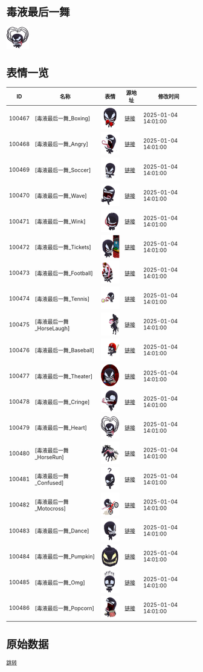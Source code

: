# 毒液最后一舞

<img src="./cover.png" height="60" alt="cover" />

# 表情一览

|ID|名称|表情|源地址|修改时间|
|----|----|----|----|----|
|100467|[毒液最后一舞_Boxing]|<img src="./pic/100467_%5B毒液最后一舞_Boxing%5D.png" height="60" alt="Boxing"/>|[链接](https://i0.hdslb.com/bfs/garb/e754053dbc37279e368120a714848e96b0ddb84a.png)|2025-01-04 14:01:00|
|100468|[毒液最后一舞_Angry]|<img src="./pic/100468_%5B毒液最后一舞_Angry%5D.png" height="60" alt="Angry"/>|[链接](https://i0.hdslb.com/bfs/garb/e07ba95631a197f11e58402ea0310e646900d235.png)|2025-01-04 14:01:00|
|100469|[毒液最后一舞_Soccer]|<img src="./pic/100469_%5B毒液最后一舞_Soccer%5D.png" height="60" alt="Soccer"/>|[链接](https://i0.hdslb.com/bfs/garb/8cc6daaeafad5377a719d79f4eb24dc4638e7921.png)|2025-01-04 14:01:00|
|100470|[毒液最后一舞_Wave]|<img src="./pic/100470_%5B毒液最后一舞_Wave%5D.png" height="60" alt="Wave"/>|[链接](https://i0.hdslb.com/bfs/garb/42e9d42d32e1fe0cc1838e0f6183afad82656623.png)|2025-01-04 14:01:00|
|100471|[毒液最后一舞_Wink]|<img src="./pic/100471_%5B毒液最后一舞_Wink%5D.png" height="60" alt="Wink"/>|[链接](https://i0.hdslb.com/bfs/garb/870639c6d7161897c86d187ef3066ea8bb75dc81.png)|2025-01-04 14:01:00|
|100472|[毒液最后一舞_Tickets]|<img src="./pic/100472_%5B毒液最后一舞_Tickets%5D.png" height="60" alt="Tickets"/>|[链接](https://i0.hdslb.com/bfs/garb/bc7fee9205fee58b5176f869ae1aa350775a9d2f.png)|2025-01-04 14:01:00|
|100473|[毒液最后一舞_Football]|<img src="./pic/100473_%5B毒液最后一舞_Football%5D.png" height="60" alt="Football"/>|[链接](https://i0.hdslb.com/bfs/garb/2a2501fe70fc983213af6a2896013e0b8a84340a.png)|2025-01-04 14:01:00|
|100474|[毒液最后一舞_Tennis]|<img src="./pic/100474_%5B毒液最后一舞_Tennis%5D.png" height="60" alt="Tennis"/>|[链接](https://i0.hdslb.com/bfs/garb/853157fee8aecd1bd02cd6606af25e4eebd4a7b8.png)|2025-01-04 14:01:00|
|100475|[毒液最后一舞_HorseLaugh]|<img src="./pic/100475_%5B毒液最后一舞_HorseLaugh%5D.png" height="60" alt="HorseLaugh"/>|[链接](https://i0.hdslb.com/bfs/garb/5675a228ea54b375c0dc0ec57050bbcd8804a552.png)|2025-01-04 14:01:00|
|100476|[毒液最后一舞_Baseball]|<img src="./pic/100476_%5B毒液最后一舞_Baseball%5D.png" height="60" alt="Baseball"/>|[链接](https://i0.hdslb.com/bfs/garb/8923237e56646739e9a6ef1415f257dcf5a012d3.png)|2025-01-04 14:01:00|
|100477|[毒液最后一舞_Theater]|<img src="./pic/100477_%5B毒液最后一舞_Theater%5D.png" height="60" alt="Theater"/>|[链接](https://i0.hdslb.com/bfs/garb/0bdcf1c645e374453a47b91bd4f6ed842e7fae45.png)|2025-01-04 14:01:00|
|100478|[毒液最后一舞_Cringe]|<img src="./pic/100478_%5B毒液最后一舞_Cringe%5D.png" height="60" alt="Cringe"/>|[链接](https://i0.hdslb.com/bfs/garb/ea2451277e85dbccb061155a723a93923aafcfca.png)|2025-01-04 14:01:00|
|100479|[毒液最后一舞_Heart]|<img src="./pic/100479_%5B毒液最后一舞_Heart%5D.png" height="60" alt="Heart"/>|[链接](https://i0.hdslb.com/bfs/garb/94045b258a74e8cc1307d1eb07f95fe746fe3aa2.png)|2025-01-04 14:01:00|
|100480|[毒液最后一舞_HorseRun]|<img src="./pic/100480_%5B毒液最后一舞_HorseRun%5D.png" height="60" alt="HorseRun"/>|[链接](https://i0.hdslb.com/bfs/garb/fa002a8d209f829abe700ad2691175da887bea51.png)|2025-01-04 14:01:00|
|100481|[毒液最后一舞_Confused]|<img src="./pic/100481_%5B毒液最后一舞_Confused%5D.png" height="60" alt="Confused"/>|[链接](https://i0.hdslb.com/bfs/garb/af13ff42d8dde695164fffe4f59c4012a108ab40.png)|2025-01-04 14:01:00|
|100482|[毒液最后一舞_Motocross]|<img src="./pic/100482_%5B毒液最后一舞_Motocross%5D.png" height="60" alt="Motocross"/>|[链接](https://i0.hdslb.com/bfs/garb/724b9902f6fb421221fb2309272d99a179496f35.png)|2025-01-04 14:01:00|
|100483|[毒液最后一舞_Dance]|<img src="./pic/100483_%5B毒液最后一舞_Dance%5D.png" height="60" alt="Dance"/>|[链接](https://i0.hdslb.com/bfs/garb/dbc51d95301d30739b128997af16a893336cd117.png)|2025-01-04 14:01:00|
|100484|[毒液最后一舞_Pumpkin]|<img src="./pic/100484_%5B毒液最后一舞_Pumpkin%5D.png" height="60" alt="Pumpkin"/>|[链接](https://i0.hdslb.com/bfs/garb/932c1bd609927d2f397bc0b563a68bfa07b663a3.png)|2025-01-04 14:01:00|
|100485|[毒液最后一舞_Omg]|<img src="./pic/100485_%5B毒液最后一舞_Omg%5D.png" height="60" alt="Omg"/>|[链接](https://i0.hdslb.com/bfs/garb/af005b5af5fa0b9f797a3baf8cc0ff24fd8fa75a.png)|2025-01-04 14:01:00|
|100486|[毒液最后一舞_Popcorn]|<img src="./pic/100486_%5B毒液最后一舞_Popcorn%5D.png" height="60" alt="Popcorn"/>|[链接](https://i0.hdslb.com/bfs/garb/32d602cfda8e6ec0902df173972525e9c40fea37.png)|2025-01-04 14:01:00|

# 原始数据

[跳转](./raw.json)

